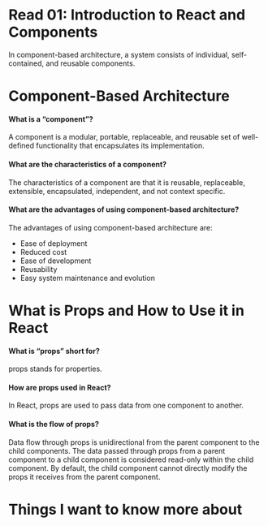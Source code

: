# Read 01: Introduction to React and Components

In component-based architecture, a system consists of individual, self-contained, and reusable components. 

# Component-Based Architecture

#### What is a “component”?

A component is a modular, portable, replaceable, and reusable set of well-defined functionality that encapsulates its implementation.

#### What are the characteristics of a component?

The characteristics of a component are that it is reusable, replaceable, extensible, encapsulated, independent, and not context specific.

#### What are the advantages of using component-based architecture?

The advantages of using component-based architecture are: 

- Ease of deployment
- Reduced cost
- Ease of development
- Reusability
- Easy system maintenance and evolution

# What is Props and How to Use it in React

#### What is “props” short for?

props stands for properties.

#### How are props used in React?

In React, props are used to pass data from one component to another. 

#### What is the flow of props?

Data flow through props is unidirectional from the parent component to the child components. The data passed through props from a parent component to a child component is considered read-only within the child component. By default, the child component cannot directly modify the props it receives from the parent component.

# Things I want to know more about